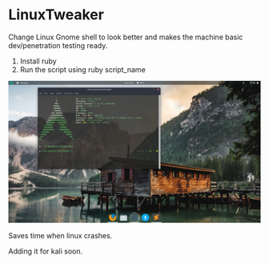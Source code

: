 # LinuxTweaker
Change Linux Gnome shell to look better and makes the machine basic dev/penetration testing ready.


1. Install ruby
2. Run the script using ruby script_name

 ![LinuxTweaker/screenshot/Screenshot from 2018-06-30 17-23-44.png](https://raw.githubusercontent.com/aadarshkarumathil/LinuxTweaker/master/screenshot/Screenshot%20from%202018-06-30%2017-23-44.png)

Saves time when linux crashes.

Adding it for kali soon.
